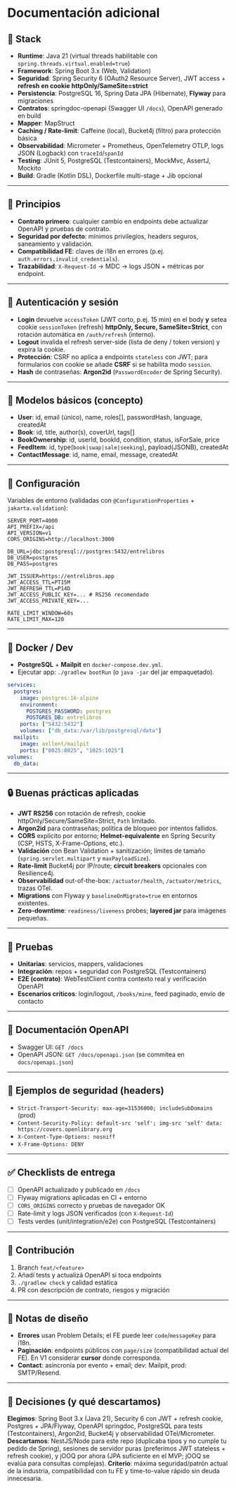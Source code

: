 # Documentación adicional

## 🧱 Stack

* **Runtime**: Java 21 (virtual threads habilitable con `spring.threads.virtual.enabled=true`)
* **Framework**: Spring Boot 3.x (Web, Validation)
* **Seguridad**: Spring Security 6 (OAuth2 Resource Server), JWT access + **refresh en cookie httpOnly/SameSite=strict**
* **Persistencia**: PostgreSQL 16, Spring Data JPA (Hibernate), **Flyway** para migraciones
* **Contratos**: springdoc-openapi (Swagger UI `/docs`), OpenAPI generado en build
* **Mapper**: MapStruct
* **Caching / Rate-limit**: Caffeine (local), Bucket4j (filtro) para protección básica
* **Observabilidad**: Micrometer + Prometheus, OpenTelemetry OTLP, logs JSON (Logback) con `traceId`/`spanId`
* **Testing**: JUnit 5, PostgreSQL (Testcontainers), MockMvc, AssertJ, Mockito
* **Build**: Gradle (Kotlin DSL), Dockerfile multi-stage + Jib opcional

---

## 🎯 Principios

* **Contrato primero**: cualquier cambio en endpoints debe actualizar OpenAPI y pruebas de contrato.
* **Seguridad por defecto**: mínimos privilegios, headers seguros, saneamiento y validación.
* **Compatibilidad FE**: claves de i18n en errores (p.ej. `auth.errors.invalid_credentials`).
* **Trazabilidad**: `X-Request-Id` → MDC → logs JSON + métricas por endpoint.

---

## 🔐 Autenticación y sesión

* **Login** devuelve `accessToken` (JWT corto, p.ej. 15 min) en el body **y** setea cookie `sessionToken` (refresh) **httpOnly, Secure, SameSite=Strict**, con rotación automática en `/auth/refresh` (interno).
* **Logout** invalida el refresh server-side (lista de deny / token version) y expira la cookie.
* **Protección**: CSRF no aplica a endpoints `stateless` con JWT; para formularios con cookie se añade **CSRF** si se habilita modo `session`.
* **Hash** de contraseñas: **Argon2id** (`PasswordEncoder` de Spring Security).

---

## 🧩 Modelos básicos (concepto)

* **User**: id, email (único), name, roles\[], passwordHash, language, createdAt
* **Book**: id, title, author(s), coverUrl, tags\[]
* **BookOwnership**: id, userId, bookId, condition, status, isForSale, price
* **FeedItem**: id, type(`book|swap|sale|seeking`), payload(JSONB), createdAt
* **ContactMessage**: id, name, email, message, createdAt

---

## 🔧 Configuración

Variables de entorno (validadas con `@ConfigurationProperties` + `jakarta.validation`):

```properties
SERVER_PORT=4000
API_PREFIX=/api
API_VERSION=v1
CORS_ORIGINS=http://localhost:3000

DB_URL=jdbc:postgresql://postgres:5432/entrelibros
DB_USER=postgres
DB_PASS=postgres

JWT_ISSUER=https://entrelibros.app
JWT_ACCESS_TTL=PT15M
JWT_REFRESH_TTL=P14D
JWT_ACCESS_PUBLIC_KEY=... # RS256 recomendado
JWT_ACCESS_PRIVATE_KEY=...

RATE_LIMIT_WINDOW=60s
RATE_LIMIT_MAX=120
```

---

## 🐳 Docker / Dev

* **PostgreSQL** + **Mailpit** en `docker-compose.dev.yml`.
* Ejecutar app: `./gradlew bootRun` (o `java -jar` del jar empaquetado).

```yaml
services:
  postgres:
    image: postgres:16-alpine
    environment:
      POSTGRES_PASSWORD: postgres
      POSTGRES_DB: entrelibros
    ports: ["5432:5432"]
    volumes: ["db_data:/var/lib/postgresql/data"]
  mailpit:
    image: axllent/mailpit
    ports: ["8025:8025", "1025:1025"]
volumes:
  db_data:
```

---

## 🔒 Buenas prácticas aplicadas

* **JWT RS256** con rotación de refresh, cookie httpOnly/Secure/SameSite=Strict, `Path` limitado.
* **Argon2id** para contraseñas; política de bloqueo por intentos fallidos.
* **CORS** explícito por entorno; **Helmet-equivalente** en Spring Security (CSP, HSTS, X-Frame-Options, etc.).
* **Validación** con Bean Validation + sanitización; límites de tamaño (`spring.servlet.multipart` y `maxPayloadSize`).
* **Rate-limit** Bucket4j por IP/route; **circuit breakers** opcionales con Resilience4j.
* **Observabilidad** out-of-the-box: `/actuator/health`, `/actuator/metrics`, trazas OTel.
* **Migrations** con Flyway y `baselineOnMigrate=true` en entornos existentes.
* **Zero-downtime**: `readiness/liveness` probes; **layered jar** para imágenes pequeñas.

---

## 🧪 Pruebas

* **Unitarias**: servicios, mappers, validaciones
* **Integración**: repos + seguridad con PostgreSQL (Testcontainers)
* **E2E (contrato)**: WebTestClient contra contexto real y verificación OpenAPI
* **Escenarios críticos**: login/logout, `/books/mine`, feed paginado, envío de contacto

---

## 📄 Documentación OpenAPI

* Swagger UI: `GET /docs`
* OpenAPI JSON: `GET /docs/openapi.json` (se commitea en `docs/openapi.json`)

---

## 🧷 Ejemplos de seguridad (headers)

* `Strict-Transport-Security: max-age=31536000; includeSubDomains` (prod)
* `Content-Security-Policy: default-src 'self'; img-src 'self' data: https://covers.openlibrary.org`
* `X-Content-Type-Options: nosniff`
* `X-Frame-Options: DENY`

---

## ✅ Checklists de entrega

* [ ] OpenAPI actualizado y publicado en `/docs`
* [ ] Flyway migrations aplicadas en CI + entorno
* [ ] `CORS_ORIGINS` correcto y pruebas de navegador OK
* [ ] Rate-limit y logs JSON verificados (con `X-Request-Id`)
* [ ] Tests verdes (unit/integration/e2e) con PostgreSQL (Testcontainers)

---

## 🤝 Contribución

1. Branch `feat/<feature>`
2. Añadí tests y actualizá OpenAPI si toca endpoints
3. `./gradlew check` y calidad estática
4. PR con descripción de contrato, riesgos y migración

---

## 🔎 Notas de diseño

* **Errores** usan Problem Details; el FE puede leer `code`/`messageKey` para i18n.
* **Paginación**: endpoints públicos con `page/size` (compatibilidad actual del FE). En V1 considerar **cursor** donde corresponda.
* **Contact**: asincronía por evento + email; dev: Mailpit, prod: SMTP/Resend.

---

## 🧠 Decisiones (y qué descartamos)

**Elegimos**: Spring Boot 3.x (Java 21), Security 6 con JWT + refresh cookie, Postgres + JPA/Flyway, OpenAPI springdoc, PostgreSQL para tests (Testcontainers), Argon2id, Bucket4j y observabilidad OTel/Micrometer. **Descartamos**: NestJS/Node para este repo (duplicaba tipos y no cumple tu pedido de Spring), sesiones de servidor puras (preferimos JWT stateless + refresh cookie), y jOOQ por ahora (JPA suficiente en el MVP; jOOQ se evalúa para consultas complejas). **Criterio**: máxima seguridad/patrón actual de la industria, compatibilidad con tu FE y time-to-value rápido sin deuda innecesaria.
